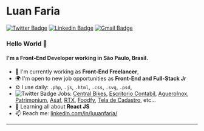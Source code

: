 # Luan Faria
[![Twitter Badge](https://img.shields.io/badge/-@luuanfariaf-1ca0f1?style=flat-square&labelColor=1ca0f1&logo=twitter&logoColor=white&link=https://twitter.com/luuanfariaf)](https://twitter.com/luuanfariaf) [![Linkedin Badge](https://img.shields.io/badge/-luuanfaria-blue?style=flat-square&logo=Linkedin&logoColor=white&link=https://www.linkedin.com/in/luuanfaria/)](https://www.linkedin.com/in/luuanfaria/)
[![Gmail Badge](https://img.shields.io/badge/-luuan.fariaf@gmail.com-c14438?style=flat-square&logo=Gmail&logoColor=white&link=mailto:luuan.fariaf@gmail.com)](mailto:luuan.fariaf@gmail.com)

### Hello World 👋

#### I'm a Front-End Developer working in São Paulo, Brasil.

- 🏢 I'm currently working as **Front-End Freelancer**,
- 🌍 I'm open to new job opportunities as **Front-End and Full-Stack Jr**
- ⚙️ I use daily: `.php`, `.js`, `.html`, `.css`, `.svg`, `.psd`,
- ![Twitter Badge](https://img.icons8.com/windows/24/000000/portfolio.png) Jobs: [Central Bikes](https://github.com/luuanfaria/Central-Bikes), [Escritorio Contabil](http://escritoriocontabilvender.com.br), [AgueroInox](http://www.agueroinox.com.br), [Patrimonium](https://github.com/luuanfaria/Grupo-Patrimonium), [Asaf](https://github.com/luuanfaria/asaf), [RTX](https://github.com/luuanfaria/rtx), [Foodfy](https://github.com/luuanfaria/Foodfy), [Tela de Cadastro](https://github.com/luuanfaria/Login-Cadastro), etc...
- 🌱 Learning all about **React JS**
- 📫 Reach me: [linkedin.com/in/luuanfaria/](https://www.linkedin.com/in/luuanfaria/)

---
